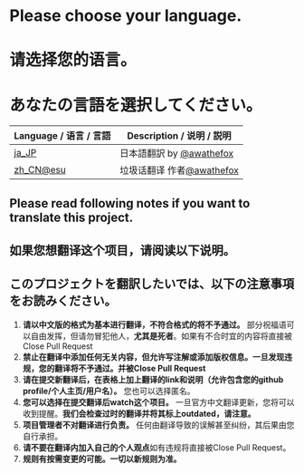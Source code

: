 # Please choose your language.
# 请选择您的语言。
# あなたの言語を選択してください。
|Language / 语言 / 言語|Description / 说明 / 説明|
|---|---|
|[ja_JP](ja_JP.md)|日本語翻訳 by [@awathefox](https://github.com/awathefox)|
|[zh_CN@esu](zh_CN@esu.md)|垃圾话翻译 作者[@awathefox](https://github.com/awathefox)|
## Please read following notes if you want to translate this project.
## 如果您想翻译这个项目，请阅读以下说明。
## このプロジェクトを翻訳したいでは、以下の注意事項をお読みください。

1. **请以中文版的格式为基本进行翻译，不符合格式的将不予通过。** 部分祝福语可以自由发挥，但请勿冒犯他人，**尤其是死者**。如果有不合时宜的内容将直接被Close Pull Request
2. **禁止在翻译中添加任何无关内容，但允许写注解或添加版权信息。一旦发现违规，您的翻译将不予通过。并被Close Pull Request**
3. **请在提交新翻译后，在表格上加上翻译的link和说明（允许包含您的github profile/个人主页/用户名）。** 您也可以选择匿名。
4. **您可以选择在提交翻译后watch这个项目。** 一旦官方中文翻译更新，您将可以收到提醒。**我们会检查过时的翻译并将其标上outdated，请注意。**
5. **项目管理者不对翻译进行负责。** 任何由翻译导致的误解甚至纠纷，其后果由您自行承担。
6. **请不要在翻译内加入自己的个人观点**如有违规将直接被Close Pull Request。
7. **规则有按需变更的可能。一切以新规则为准。**
